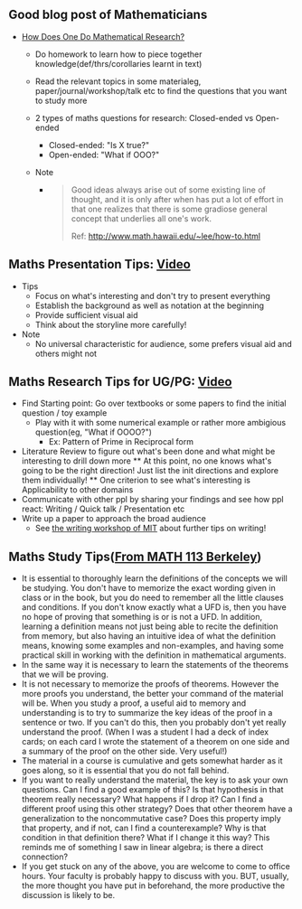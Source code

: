 ## Good blog post of Mathematicians

- [How Does One Do Mathematical Research?](http://www.math.hawaii.edu/~lee/how-to.html)
  - Do homework to learn how to piece together knowledge(def/thrs/corollaries learnt in text)

  - Read the relevant topics in some materialeg, paper/journal/workshop/talk etc to find the questions that you want to study more

  - 2 types of maths questions for research: Closed-ended vs Open-ended

    - Closed-ended: "Is X true?"
    - Open-ended: "What if OOO?"

  - Note

    - > Good ideas always arise out of some existing line of thought, and it is only after when has put a lot of effort in that one realizes that there is some gradiose general concept  that underlies all one's work.
      >
      > Ref: http://www.math.hawaii.edu/~lee/how-to.html


## Maths Presentation Tips: [Video](https://www.youtube.com/watch?v=U_LjhPf92-A&list=PLUl4u3cNGP61w7rvtOxX_3LCvfB9RqzQm&index=2&ab_channel=MITOpenCourseWare)

- Tips
  - Focus on what's interesting and don't try to present everything
  - Establish the background as well as notation at the beginning
  - Provide sufficient visual aid
  - Think about the storyline more carefully!
- Note
  - No universal characteristic for audience, some prefers visual aid and others might not

## Maths Research Tips for UG/PG: [Video](https://www.youtube.com/watch?v=rNoeRFC17fQ&list=PLUl4u3cNGP61w7rvtOxX_3LCvfB9RqzQm&index=8&ab_channel=MITOpenCourseWare)

- Find Starting point: Go over textbooks or some papers to find the initial question / toy example
  - Play with it with some numerical example or rather more ambigious question(eg, "What if OOOO?")
    - Ex: Pattern of Prime in Reciprocal form
- Literature Review to figure out what's been done and what might be interesting to drill down more
  ** At this point, no one knows what's going to be the right direction! Just list the init directions and explore them individually!
  ** One criterion to see what's interesting is Applicability to other domains
- Communicate with other ppl by sharing your findings and see how ppl react: Writing / Quick talk / Presentation etc
- Write up a paper to approach the broad audience
  - See [the writing workshop of MIT](https://www.youtube.com/watch?v=G7p3lFMmDiQ&list=PLUl4u3cNGP61w7rvtOxX_3LCvfB9RqzQm&index=5) about further tips on writing!

## Maths Study Tips([From MATH 113 Berkeley](https://math.berkeley.edu/~hutching/teach/113/index.html#:~:text=Study%20tips%20(for%20any%20upper%20division%20math%20course)))
- It is essential to thoroughly learn the definitions of the concepts we will be studying. You don't have to memorize the exact wording given in class or in the book, but you do need to remember all the little clauses and conditions. If you don't know exactly what a UFD is, then you have no hope of proving that something is or is not a UFD. In addition, learning a definition means not just being able to recite the definition from memory, but also having an intuitive idea of what the definition means, knowing some examples and non-examples, and having some practical skill in working with the definition in mathematical arguments.
- In the same way it is necessary to learn the statements of the theorems that we will be proving.
- It is not necessary to memorize the proofs of theorems. However the more proofs you understand, the better your command of the material will be. When you study a proof, a useful aid to memory and understanding is to try to summarize the key ideas of the proof in a sentence or two. If you can't do this, then you probably don't yet really understand the proof. (When I was a student I had a deck of index cards; on each card I wrote the statement of a theorem on one side and a summary of the proof on the other side. Very useful!)
- The material in a course is cumulative and gets somewhat harder as it goes along, so it is essential that you do not fall behind.
- If you want to really understand the material, the key is to ask your own questions. Can I find a good example of this? Is that hypothesis in that theorem really necessary? What happens if I drop it? Can I find a different proof using this other strategy? Does that other theorem have a generalization to the noncommutative case? Does this property imply that property, and if not, can I find a counterexample? Why is that condition in that definition there? What if I change it this way? This reminds me of something I saw in linear algebra; is there a direct connection?
- If you get stuck on any of the above, you are welcome to come to office hours. Your faculty is probably happy to discuss with you. BUT, usually, the more thought you have put in beforehand, the more productive the discussion is likely to be.
